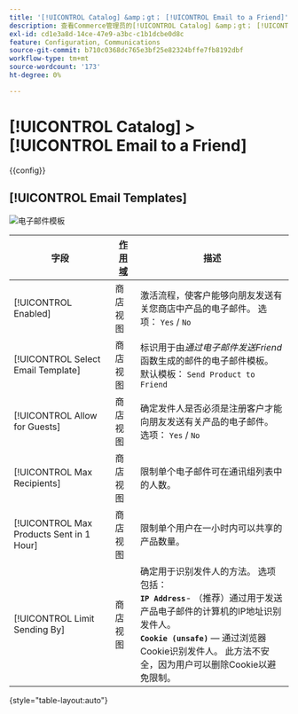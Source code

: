 ```yaml
---
title: '[!UICONTROL Catalog] &amp；gt； [!UICONTROL Email to a Friend]'
description: 查看Commerce管理员的[!UICONTROL Catalog] &amp；gt； [!UICONTROL Email to a Friend]页面上的配置设置。
exl-id: cd1e3a8d-14ce-47e9-a3bc-c1b1dcbe0d8c
feature: Configuration, Communications
source-git-commit: b710c0368dc765e3bf25e82324bffe7fb8192dbf
workflow-type: tm+mt
source-wordcount: '173'
ht-degree: 0%

---
```


# [!UICONTROL Catalog] > [!UICONTROL Email to a Friend]

{{config}}

## [!UICONTROL Email Templates]

![电子邮件模板](./assets/email-to-a-friend-email-templates.png)<!-- zoom -->

<!-- [Email Templates](https://docs.magento.com/user-guide/marketing/email-template-configuration.html) -->

| 字段 | [作用域](../../getting-started/websites-stores-views.md#scope-settings) | 描述 |
|--- |--- |--- |
| [!UICONTROL Enabled] | 商店视图 | 激活流程，使客户能够向朋友发送有关您商店中产品的电子邮件。 选项： `Yes` / `No` |
| [!UICONTROL Select Email Template] | 商店视图 | 标识用于由&#x200B;_通过电子邮件发送Friend_&#x200B;函数生成的邮件的电子邮件模板。 默认模板： `Send Product to Friend` |
| [!UICONTROL Allow for Guests] | 商店视图 | 确定发件人是否必须是注册客户才能向朋友发送有关产品的电子邮件。 选项： `Yes` / `No` |
| [!UICONTROL Max Recipients] | 商店视图 | 限制单个电子邮件可在通讯组列表中的人数。 |
| [!UICONTROL Max Products Sent in 1  Hour] | 商店视图 | 限制单个用户在一小时内可以共享的产品数量。 |
| [!UICONTROL Limit Sending By] | 商店视图 | 确定用于识别发件人的方法。 选项包括： <br/>**`IP Address`**- （推荐）通过用于发送产品电子邮件的计算机的IP地址识别发件人。<br/>**`Cookie (unsafe)`** — 通过浏览器Cookie识别发件人。 此方法不安全，因为用户可以删除Cookie以避免限制。 |

{style="table-layout:auto"}

